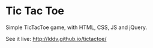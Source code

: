 Tic Tac Toe
=========

Simple TicTacToe game, with HTML, CSS, JS and jQuery.

See it live: http://lddv.github.io/tictactoe/
